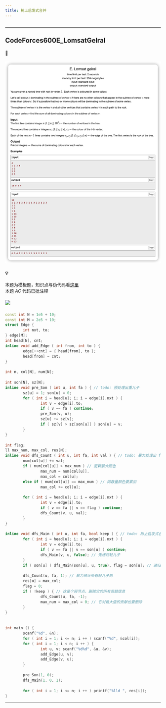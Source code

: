 ```yaml
---
title: 树上启发式合并
---
```


##
<hr>

## CodeForces600E_LomsatGelral

#### 🔗
<a href="https://codeforces.com/contest/600/problem/E">![20220324201640](https://raw.githubusercontent.com/Tequila-Avage/PicGoBeds/master/20220324201640.png)</a>

#### 💡
本题为模板题，知识点与伪代码看[这里](https://tech.chivas-regal.top/blogs/algorithm/graph/dsuontree.html)  
本题 $AC$ 代码已批注释

#### <img src="https://img-blog.csdnimg.cn/20210713144601841.png" >
```cpp
const int N = 1e5 + 10;
const int M = 2e5 + 10;
struct Edge {
        int nxt, to;
} edge[M];
int head[N], cnt;
inline void add_Edge ( int from, int to ) {
        edge[++cnt] = { head[from], to };
        head[from] = cnt;
}

int n, col[N], num[N];

int son[N], sz[N];
inline void pre_Son ( int u, int fa ) { // todo: 预处理出重儿子
        sz[u] = 1; son[u] = 0;
        for ( int i = head[u]; i; i = edge[i].nxt ) {
                int v = edge[i].to;
                if ( v == fa ) continue;
                pre_Son(v, u);
                sz[u] += sz[v];
                if ( sz[v] > sz[son[u]] ) son[u] = v;
        }
}

int flag;
ll max_num, max_col, res[N];
inline void dfs_Count ( int u, int fa, int val ) { // todo: 暴力处理出 flag 节点之外的所有点从而得到的答案
        num[col[u]] += val;
        if ( num[col[u]] > max_num ) // 更新最大颜色
                max_num = num[col[u]],
                max_col = col[u];
        else if ( num[col[u]] == max_num ) // 同数量颜色要累加
                max_col += col[u];
        
        for ( int i = head[u]; i; i = edge[i].nxt ) {
                int v = edge[i].to;
                if ( v == fa || v == flag ) continue;
                dfs_Count(v, u, val);
        }
}

inline void dfs_Main ( int u, int fa, bool keep ) { // todo: 树上启发式合并
        for ( int i = head[u]; i; i = edge[i].nxt ) {
                int v = edge[i].to;
                if ( v == fa || v == son[u] ) continue;
                dfs_Main(v, u, false); // 先递归轻儿子
        }
        if ( son[u] ) dfs_Main(son[u], u, true), flag = son[u]; // 递归重儿子

        dfs_Count(u, fa, 1); // 暴力统计所有轻儿子树
        res[u] = max_col;
        flag = 0;
        if ( !keep ) { // 这是个轻节点，删除它的所有贡献信息
                dfs_Count(u, fa, -1); 
                max_num = max_col = 0; // 它对最大值的贡献也要删除
        }
}


int main () {
        scanf("%d", &n);
        for ( int i = 1; i <= n; i ++ ) scanf("%d", &col[i]);
        for ( int i = 1; i < n; i ++ ) {
                int u, v; scanf("%d%d", &u, &v);
                add_Edge(u, v);
                add_Edge(v, u);
        }

        pre_Son(1, 0);
        dfs_Main(1, 0, 1);

        for ( int i = 1; i <= n; i ++ ) printf("%lld ", res[i]);
}
```
<hr>

